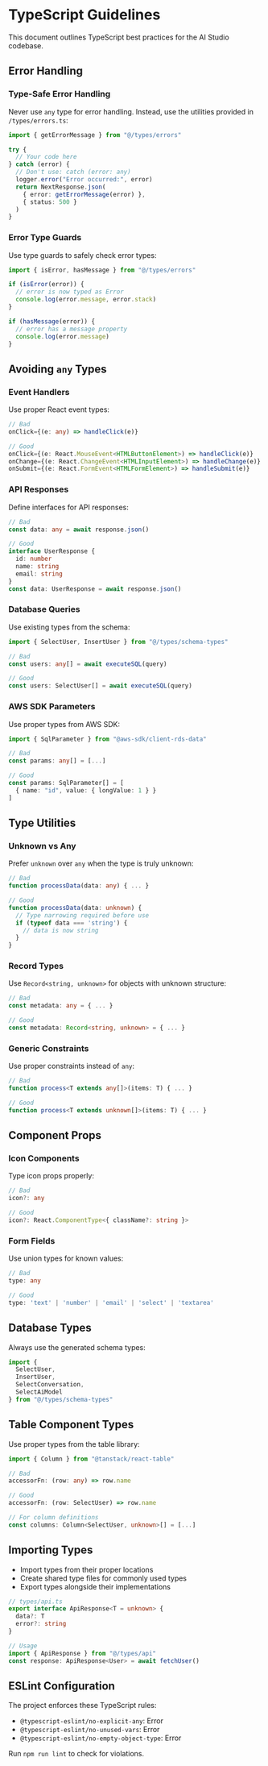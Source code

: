 # TypeScript Guidelines

This document outlines TypeScript best practices for the AI Studio codebase.

## Error Handling

### Type-Safe Error Handling

Never use `any` type for error handling. Instead, use the utilities provided in `/types/errors.ts`:

```typescript
import { getErrorMessage } from "@/types/errors"

try {
  // Your code here
} catch (error) {
  // Don't use: catch (error: any)
  logger.error("Error occurred:", error)
  return NextResponse.json(
    { error: getErrorMessage(error) },
    { status: 500 }
  )
}
```

### Error Type Guards

Use type guards to safely check error types:

```typescript
import { isError, hasMessage } from "@/types/errors"

if (isError(error)) {
  // error is now typed as Error
  console.log(error.message, error.stack)
}

if (hasMessage(error)) {
  // error has a message property
  console.log(error.message)
}
```

## Avoiding `any` Types

### Event Handlers

Use proper React event types:

```typescript
// Bad
onClick={(e: any) => handleClick(e)}

// Good
onClick={(e: React.MouseEvent<HTMLButtonElement>) => handleClick(e)}
onChange={(e: React.ChangeEvent<HTMLInputElement>) => handleChange(e)}
onSubmit={(e: React.FormEvent<HTMLFormElement>) => handleSubmit(e)}
```

### API Responses

Define interfaces for API responses:

```typescript
// Bad
const data: any = await response.json()

// Good
interface UserResponse {
  id: number
  name: string
  email: string
}
const data: UserResponse = await response.json()
```

### Database Queries

Use existing types from the schema:

```typescript
import { SelectUser, InsertUser } from "@/types/schema-types"

// Bad
const users: any[] = await executeSQL(query)

// Good
const users: SelectUser[] = await executeSQL(query)
```

### AWS SDK Parameters

Use proper types from AWS SDK:

```typescript
import { SqlParameter } from "@aws-sdk/client-rds-data"

// Bad
const params: any[] = [...]

// Good
const params: SqlParameter[] = [
  { name: "id", value: { longValue: 1 } }
]
```

## Type Utilities

### Unknown vs Any

Prefer `unknown` over `any` when the type is truly unknown:

```typescript
// Bad
function processData(data: any) { ... }

// Good
function processData(data: unknown) {
  // Type narrowing required before use
  if (typeof data === 'string') {
    // data is now string
  }
}
```

### Record Types

Use `Record<string, unknown>` for objects with unknown structure:

```typescript
// Bad
const metadata: any = { ... }

// Good
const metadata: Record<string, unknown> = { ... }
```

### Generic Constraints

Use proper constraints instead of `any`:

```typescript
// Bad
function process<T extends any[]>(items: T) { ... }

// Good
function process<T extends unknown[]>(items: T) { ... }
```

## Component Props

### Icon Components

Type icon props properly:

```typescript
// Bad
icon?: any

// Good
icon?: React.ComponentType<{ className?: string }>
```

### Form Fields

Use union types for known values:

```typescript
// Bad
type: any

// Good
type: 'text' | 'number' | 'email' | 'select' | 'textarea'
```

## Database Types

Always use the generated schema types:

```typescript
import { 
  SelectUser, 
  InsertUser,
  SelectConversation,
  SelectAiModel 
} from "@/types/schema-types"
```

## Table Component Types

Use proper types from the table library:

```typescript
import { Column } from "@tanstack/react-table"

// Bad
accessorFn: (row: any) => row.name

// Good
accessorFn: (row: SelectUser) => row.name

// For column definitions
const columns: Column<SelectUser, unknown>[] = [...]
```

## Importing Types

- Import types from their proper locations
- Create shared type files for commonly used types
- Export types alongside their implementations

```typescript
// types/api.ts
export interface ApiResponse<T = unknown> {
  data?: T
  error?: string
}

// Usage
import { ApiResponse } from "@/types/api"
const response: ApiResponse<User> = await fetchUser()
```

## ESLint Configuration

The project enforces these TypeScript rules:
- `@typescript-eslint/no-explicit-any`: Error
- `@typescript-eslint/no-unused-vars`: Error
- `@typescript-eslint/no-empty-object-type`: Error

Run `npm run lint` to check for violations.